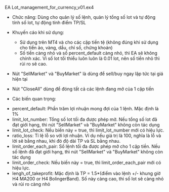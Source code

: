 EA Lot_management_for_currency_v01.ex4
- Chức năng: Dùng cho quản lý số lệnh, quản lý tổng số lot và tự động tính số lot, tự động tính điểm TP/SL
- Khuyến cáo khi sử dụng: 
  + Sử dụng trên MT4 và cho các cặp tiền tệ (không đúng khi sử dụng cho tiền ảo, vàng, dầu, chỉ số, chứng khoán)
  + Số tiền càng nhỏ và số percent_default càng nhỏ, thì EA sẽ không chính xác. Vì số lot tối thiểu luôn luôn là 0.01 lot, nên số tiền nhỏ thì rủi ro sẽ cao.
- Nút "SellMarket" và "BuyMarket" là dùng để sell/buy ngay lập tức tại giá hiện tại
- Nút "CloseAll" dùng để đóng tất cả các lệnh đang mở của 1 cặp tiền

- Các biến quan trọng:
+ percent_default: Phần trăm lợi nhuận mong đợi của 1 lệnh. Mặc định là 1%
+ limit_lot_number: Tổng số lot tối đa được phép mở. Nếu tổng số lot đã đạt giới hạng, thì nút "SellMarket" và "BuyMarket" không còn tác dụng
+ limit_lot_check: Nếu biến này = true, thì limit_lot_number mới có hiệu lực.
+ ratio_loss: Tỉ lệ lỗ so với lợi nhuận. Ví dụ nếu giá trị là 100, nghĩa là lỗ và lời sẽ bằng nhau, khi đó độ dài TP và SL bằng nhau.
+ limit_order_each_pair: Số lệnh tối đa được phép mở cho 1 cặp tiền. Nếu số lệnh đã đạt giới hạng, thì nút "SellMarket" và "BuyMarket" không còn tác dụng
+ limit_order_check: Nếu biến này = true, thì limit_order_each_pair mới có hiệu lực.
+ lengh_of_takeprofit: Mặc định là TP = 1.5*(điểm vào lệnh +/- khung giờ H4 MA200 or H4 BolingerBand). Số này càng cao, thì số lot sẽ càng nhỏ và rủi ro càng nhỏ
